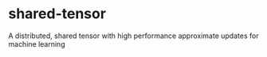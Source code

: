 # shared-tensor
A distributed, shared tensor with high performance approximate updates for machine learning
